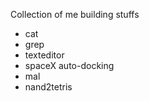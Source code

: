 Collection of me building stuffs
- cat
- grep
- texteditor
- spaceX auto-docking
- mal
- nand2tetris

